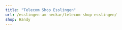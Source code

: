 ```yaml
---
title: "Telecom Shop Esslingen"
url: /esslingen-am-neckar/telecom-shop-esslingen/
shop: Handy
---
```

